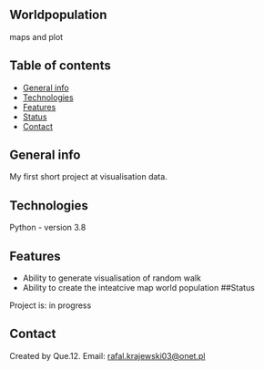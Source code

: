 ## Worldpopulation
maps and plot

## Table of contents
* [General info](#general-info)
* [Technologies](#technologies)
* [Features](#features)
* [Status](#status)
* [Contact](#contact)

## General info

My first short project at visualisation data. 

## Technologies

 Python - version 3.8

## Features

* Ability to generate visualisation of random walk
* Ability to create the  inteatcive map world  population 
##Status

Project is: in progress

## Contact
Created by Que.12. Email: rafal.krajewski03@onet.pl